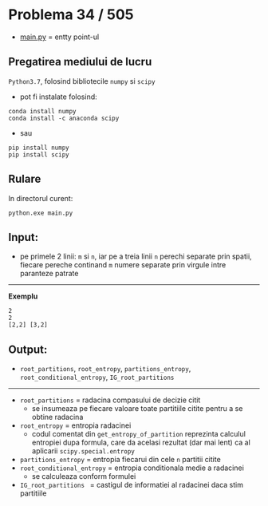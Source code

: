 # Problema 34 / 505

 * [main.py](https://github.com/ancestor-mithril/UAIC_FII_ML/blob/master/Lab/tema_2/script_p_34/main.py) = entty point-ul

## Pregatirea mediului de lucru

`Python3.7`, folosind bibliotecile `numpy` si `scipy`
  * pot fi instalate folosind:
  ```
  conda install numpy
  conda install -c anaconda scipy
  ```
  * sau
  ```
  pip install numpy
  pip install scipy
  ```

## Rulare

In directorul curent:
```
python.exe main.py
```
 
## Input: 
 * pe primele 2 linii: `m` si `n`, iar pe a treia linii `n` perechi separate prin spatii, fiecare pereche continand `m` numere separate prin virgule intre paranteze patrate
***

  **Exemplu**
```
2
2
[2,2] [3,2]
 ```
 
## Output:
 * `root_partitions`, `root_entropy`, `partitions_entropy`, `root_conditional_entropy`, `IG_root_partitions `
***

  * `root_partitions` = radacina compasului de decizie citit
    * se insumeaza pe fiecare valoare toate partitiile citite pentru a se obtine radacina
  * `root_entropy` = entropia radacinei
    * codul comentat din `get_entropy_of_partition` reprezinta calculul entropiei dupa formula, care da acelasi rezultat (dar mai lent) ca al aplicarii `scipy.special.entropy`
  * `partitions_entropy` = entropia fiecarui din cele `n` partitii citite
  * `root_conditional_entropy` = entropia conditionala medie a radacinei
    * se calculeaza conform formulei
  * `IG_root_partitions ` = castigul de informatiei al radacinei daca stim partitiile
